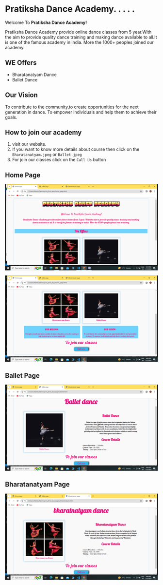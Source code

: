 # Pratiksha Dance Academy. . . . . 
Welcome To **Pratiksha Dance Academy!**

Pratiksha Dance Academy provide online dance classes from 5 year.With the aim to provide quality
dance training and making dance available to all.It is one of the famous academy in india.
More the 1000+ peoples joined our academy.

## WE Offers
- Bharatanatyam Dance
- Ballet Dance

## Our Vision
To contribute to the community,to create opportunities for the next generation in dance.
To empower individuals and help them to achieve their goals.

## How to join our academy
1. visit our website.  
2. If you want to know more details about course then click on the `Bharatanatyam.jpeg`
   or `Ballet.jpeg`
3. For join our classes click on the `Call Us` button

## Home Page

![home page screenshot](./images/home_page.png)

![home page screenshot](./images/home_page2.png)

## Ballet Page

![home page screenshot](./images/ballet_page.png)

## Bharatanatyam Page

![home page screenshot](./images/bharatanatyam_page.png)

